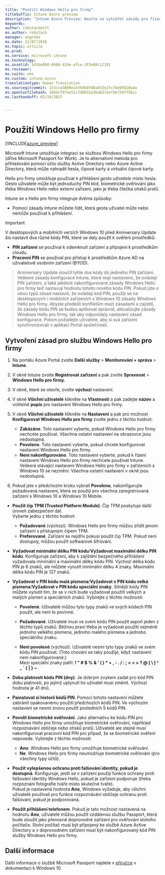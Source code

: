```yaml
---
title: "Použití Windows Hello pro firmy"
titleSuffix: Intune Azure preview
description: "Intune Azure Preview: Naučte se vytvářet zásady pro řízení použití Windows Hello pro firmy na spravovaných zařízeních."
keywords: 
author: robstackmsft
ms.author: robstack
manager: angrobe
ms.date: 12/07/2016
ms.topic: article
ms.prod: 
ms.service: microsoft-intune
ms.technology: 
ms.assetid: 541be8b8-8668-41be-afce-3f3e08c12191
ms.reviewer: 
ms.suite: ems
ms.custom: intune-azure
translationtype: Human Translation
ms.sourcegitcommit: 153cce3809e24303b8f88a833e2fc7bdd9428a4a
ms.openlocfilehash: 1844cf87ae51c7d0832e3ba6315efde734ff56cc
ms.lasthandoff: 02/18/2017


---
```


# <a name="use-windows-hello-for-business"></a>Použití Windows Hello pro firmy


[!INCLUDE[azure_preview](../includes/azure_preview.md)]

Microsoft Intune umožňuje integraci se službou Windows Hello pro firmy (dříve Microsoft Passport for Work). Je to alternativní metoda pro přihlašování pomocí účtu služby Active Directory nebo Azure Active Directory, která může nahradit hesla, čipové karty a virtuální čipové karty.

Hello pro firmy umožňuje používat k přihlášení *gesto uživatele* místo hesla. Gesto uživatele může být jednoduchý PIN kód, biometrické ověřování jako třeba Windows Hello nebo externí zařízení, jako je třeba čtečka otisků prstů.

Intune se s Hello pro firmy integruje dvěma způsoby:

-   Pomocí zásady Intune můžete řídit, která gesta uživatel může nebo nemůže používat k přihlášení.

<!--- -   You can store authentication certificates in the Windows Hello for Business key storage provider (KSP). For more information, see [Secure resource access with certificate profiles in Microsoft Intune](secure-resource-access-with-certificate-profiles.md). --->

> [!IMPORTANT]
> V desktopových a mobilních verzích Windows 10 před Anniversary Update šlo nastavit dva různé kódy PIN, které se daly použít k ověření prostředků:
- **PIN zařízení** se používal k odemknutí zařízení a připojení k prostředkům cloudu.
- **Pracovní PIN** se používal pro přístup k prostředkům Azure AD na uživatelově osobním zařízení (BYOD).

>Anniversary Update sloučil tyhle dva kódy do jediného PIN zařízení.
Veškeré zásady konfigurace Intune, které mají nastaveno, že ovládají PIN zařízení, a také jakékoli nakonfigurované zásady Windows Hello pro firmy teď nastavují hodnotu tohoto nového kódu PIN.
Pokud jste o obou typů zásad nastavili, že ovládají kód PIN, použijí se na desktopových i mobilních zařízeních s Windows 10 zásady Windows Hello pro firmy.
Abyste předešli konfliktům mezi zásadami a zajistili, že zásady kódu PIN se budou aplikovat správně, aktualizujte zásady Windows Hello pro firmy, tak aby odpovídaly nastavení zásad konfigurace. Potom požádejte uživatele, aby si svá zařízení synchronizovali v aplikaci Portál společnosti.



## <a name="create-a-windows-hello-for-business-policy"></a>Vytvoření zásad pro službu Windows Hello pro firmy

1.  Na portálu Azure Portal zvolte **Další služby** > **Monitorování + správa** > **Intune**.

2.  V okně Intune zvolte **Registrovat zařízení** a pak zvolte **Spravovat** > **Windows Hello pro firmy**.

3.  V okně, které se otevře, zvolte **výchozí** nastavení.

4.  V okně **Všichni uživatelé** klikněte na **Vlastnosti** a pak zadejte **název** a volitelně **popis** pro nastavení Windows Hello pro firmy.

5. V okně **Všichni uživatelé** klikněte na **Nastavení** a pak pro možnost **Konfigurovat Windows Hello pro firmy** zvolte jednu z těchto hodnot:

    - **Zakázáno**. Toto nastavení vyberte, pokud Windows Hello pro firmy nechcete používat. Všechna ostatní nastavení na obrazovce jsou nedostupná.
    - **Povoleno**. Toto nastavení vyberte, pokud chcete konfigurovat nastavení Windows Hello pro firmy.
    - **Není nakonfigurováno**. Toto nastavení vyberte, pokud k řízení nastavení Windows Hello pro firmy nechcete používat Intune. Veškerá stávající nastavení Windows Hello pro firmy v zařízeních s Windows 10 se nezmění. Všechna ostatní nastavení v okně jsou nedostupná.

6.  Pokud jste v předchozím kroku vybrali **Povoleno**, nakonfigurujte požadovaná nastavení, která se použijí pro všechna zaregistrovaná zařízení s Windows 10 a Windows 10 Mobile.

 - **Použít čip TPM (Trusted Platform Module)**. Čip TPM poskytuje další úroveň zabezpečení dat.<br>Vyberte jednu z těchto hodnot:

     - **Požadované** (výchozí). Windows Hello pro firmy můžou zřídit jenom zařízení s přístupným čipem TPM.
     - **Preferované**. Zařízení se nejdřív pokusí použít čip TPM. Pokud není dostupný, můžou použít softwarové šifrování.

 - **Vyžadovat minimální délku PIN kódu**/**Vyžadovat maximální délku PIN kódu**. Konfiguruje zařízení, aby k zajištění bezpečného přihlášení vyžadovala minimální a maximální délky kódu PIN. Výchozí délka kódu PIN je 6 znaků, ale můžete vynutit minimální délku 4 znaky. Maximální délka kódu PIN je 127 znaků.

 - **Vyžadovat v PIN kódu malá písmena**/**Vyžadovat v PIN kódu velká písmena**/**Vyžadovat v PIN kódu speciální znaky**. Silnější kódy PIN můžete vynutit tím, že se v nich bude vyžadovat použití velkých a malých písmen a speciálních znaků. Vybírejte z těchto možností:

     - **Povolené**. Uživatelé můžou tyto typy znaků ve svých kódech PIN použít, ale není to povinné.
    
     - **Požadované**. Uživatelé musí ve svém kódu PIN použít aspoň jeden z těchto typů znaků. Běžnou praxí třeba je vyžadovat použití nejméně jednoho velkého písmena, jednoho malého písmena a jednoho speciálního znaku.

     - **Není povolené** (výchozí). Uživatelé nesmí tyto typy znaků ve svém kódu PIN používat. (Toto chování se taky použije, když nastavení není nakonfigurované.)<br>Mezi speciální znaky patří: **! " # $ % &amp; ' ( ) &#42; + , - . / : ; &lt; = &gt; ? @ [ \ ] ^ _ &#96; { &#124; } ~**

 - **Doba platnosti kódu PIN (dny)**. Je dobrým zvykem zadat pro kód PIN dobu platnosti, po jejímž uplynutí ho uživatel musí změnit. Výchozí hodnota je 41 dnů.

 - **Pamatovat si historii kódů PIN**. Pomocí tohoto nastavení můžete zabránit opakovanému použití předchozích kódů PIN. Ve výchozím nastavení se nesmí znovu použít posledních 5 kódů PIN.

 - **Povolit biometrické ověřování**. Jako alternativu ke kódu PIN pro Windows Hello pro firmy umožňuje biometrické ověřování, například rozpoznávání obličeje nebo otisků prstů. Uživatelé ale stejně musí nakonfigurovat pracovní kód PIN pro případ, že se biometrické ověření nepovede. Vybírejte z těchto možností:

     - **Ano**. Windows Hello pro firmy umožňuje biometrické ověřování.
     - **Ne**. Windows Hello pro firmy neumožňuje biometrické ověřování (pro všechny typy účtů).

 - **Použít vylepšenou ochranu proti falšování identity, pokud je dostupná**. Konfiguruje, jestli se v zařízení použijí funkce ochrany proti falšování identity Windows Hello, pokud je zařízení podporuje (třeba rozpoznání fotografie tváře místo skutečné tváře).<br>Pokud je nastavená hodnota **Ano**, Windows vyžaduje, aby všichni uživatelé používali pro funkce rozpoznávání obličeje ochranu proti falšování, pokud je podporovaná.

 - **Použít přihlášení telefonem**. Pokud je tato možnost nastavená na hodnotu **Ano**, uživatelé můžou použít vzdálenou službu Passport, která bude sloužit jako přenosné doprovodné zařízení pro ověřování stolního počítače. Stolní počítač musí být připojený ke službě Azure Active Directory a v doprovodném zařízení musí být nakonfigurovaný kód PIN služby Windows Hello pro firmy.


## <a name="further-information"></a>Další informace
Další informace o službě Microsoft Passport najdete v [příručce](https://technet.microsoft.com/library/mt589441.aspx) v dokumentaci k Windows 10.

